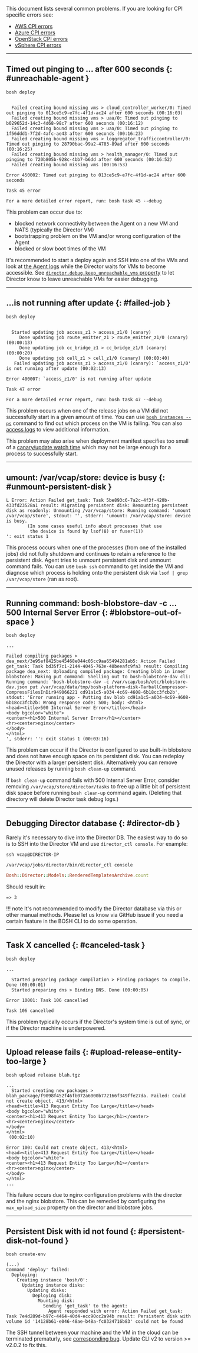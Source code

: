 This document lists several common problems. If you are looking for CPI specific errors see:

- [AWS CPI errors](aws-cpi-errors.md)
- [Azure CPI errors](azure-cpi-errors.md)
- [OpenStack CPI errors](openstack-cpi-errors.md)
- [vSphere CPI errors](vsphere-cpi-errors.md)

---
## Timed out pinging to ... after 600 seconds {: #unreachable-agent }

```shell
bosh deploy
```

```text

  Failed creating bound missing vms > cloud_controller_worker/0: Timed out pinging to 013ce5c9-e7fc-4f1d-ac24 after 600 seconds (00:16:03)
  Failed creating bound missing vms > uaa/0: Timed out pinging to b029652d-14c3-4d68-98c7 after 600 seconds (00:16:12)
  Failed creating bound missing vms > uaa/0: Timed out pinging to 1f56ddd1-7f2d-4afc-ae43 after 600 seconds (00:16:23)
  Failed creating bound missing vms > loggregator_trafficcontroller/0: Timed out pinging to 28790bac-99a2-4703-89ad after 600 seconds (00:16:25)
  Failed creating bound missing vms > health_manager/0: Timed out pinging to 720b805b-928c-4bb7-b6dd after 600 seconds (00:16:52)
  Failed creating bound missing vms (00:16:53)

Error 450002: Timed out pinging to 013ce5c9-e7fc-4f1d-ac24 after 600 seconds

Task 45 error

For a more detailed error report, run: bosh task 45 --debug
```

This problem can occur due to:

- blocked network connectivity between the Agent on a new VM and NATS (typically the Director VM)
- bootstrapping problem on the VM and/or wrong configuration of the Agent
- blocked or slow boot times of the VM

It's recommended to start a deploy again and SSH into one of the VMs and look at [the Agent logs](job-logs.md#agent-logs) while the Director waits for VMs to become accessible. See [`director.debug.keep_unreachable_vms` property](https://bosh.io/jobs/director?source=github.com/cloudfoundry/bosh#p=director.debug.keep_unreachable_vms) to let Director know to leave unreachable VMs for easier debugging.

---
## ...is not running after update {: #failed-job }

```shell
bosh deploy
```

```text

  Started updating job access_z1 > access_z1/0 (canary)
     Done updating job route_emitter_z1 > route_emitter_z1/0 (canary) (00:00:13)
     Done updating job cc_bridge_z1 > cc_bridge_z1/0 (canary) (00:00:20)
     Done updating job cell_z1 > cell_z1/0 (canary) (00:00:40)
   Failed updating job access_z1 > access_z1/0 (canary): `access_z1/0' is not running after update (00:02:13)

Error 400007: `access_z1/0' is not running after update

Task 47 error

For a more detailed error report, run: bosh task 47 --debug
```

This problem occurs when one of the release jobs on a VM did not successfully start in a given amount of time. You can use [`bosh instances --ps`](sysadmin-commands.md#health) command to find out which process on the VM is failing. You can also [access logs](job-logs.md#vm-logs) to view additional information.

This problem may also arise when deployment manifest specifies too small of a [canary/update watch time](deployment-manifest.md#update) which may not be large enough for a process to successfully start.

---
## umount: /var/vcap/store: device is busy {: #unmount-persistent-disk }

```text
L Error: Action Failed get_task: Task 5be893c6-7a2c-4f3f-420b-433fd23528a1 result: Migrating persistent disk: Remounting persistent disk as readonly: Unmounting /var/vcap/store: Running command: 'umount /var/vcap/store', stdout: '', stderr: 'umount: /var/vcap/store: device is busy.
        (In some cases useful info about processes that use
         the device is found by lsof(8) or fuser(1))
': exit status 1
```

This process occurs when one of the processes (from one of the installed jobs) did not fully shutdown and continues to retain a reference to the persistent disk. Agent tries to unmount persistent disk and unmount command fails. You can use `bosh ssh` command to get inside the VM and diagnose which process is holding onto the persistent disk via `lsof | grep /var/vcap/store` (ran as root).

---
## Running command: bosh-blobstore-dav -c ... 500 Internal Server Error {: #blobstore-out-of-space }

```shell
bosh deploy
```

```text
...

Failed compiling packages > dea_next/3e95ef8425be45468e044c05cc9aa65494281ab5: Action Failed get_task: Task bd35f7c1-2144-4045-763e-40beeafc9fa3 result: Compiling package dea_next: Uploading compiled package: Creating blob in inner blobstore: Making put command: Shelling out to bosh-blobstore-dav cli: Running command: 'bosh-blobstore-dav -c /var/vcap/bosh/etc/blobstore-dav.json put /var/vcap/data/tmp/bosh-platform-disk-TarballCompressor-CompressFilesInDir949066221 cd91a1c5-a034-4c69-4608-6b18cc3fcb2b', stdout: 'Error running app - Putting dav blob cd91a1c5-a034-4c69-4608-6b18cc3fcb2b: Wrong response code: 500; body: <html>
<head><title>500 Internal Server Error</title></head>
<body bgcolor="white">
<center><h1>500 Internal Server Error</h1></center>
<hr><center>nginx</center>
</body>
</html>
', stderr: '': exit status 1 (00:03:16)
```

This problem can occur if the Director is configured to use built-in blobstore and does not have enough space on its persistent disk. You can redeploy the Director with a larger persistent disk. Alternatively you can remove unused releases by running `bosh clean-up` command.

If `bosh clean-up` command fails with 500 Internal Server Error, consider removing `/var/vcap/store/director/tasks` to free up a little bit of persistent disk space before running `bosh clean-up` command again. (Deleting that directory will delete Director task debug logs.)

---
## Debugging Director database {: #director-db }

Rarely it's necessary to dive into the Director DB. The easiest way to do so is to SSH into the Director VM and use `director_ctl console`. For example:

```shell
ssh vcap@DIRECTOR-IP

/var/vcap/jobs/director/bin/director_ctl console
```

```ruby
Bosh::Director::Models::RenderedTemplatesArchive.count
```

Should result in:

```text
=> 3
```

!!! note
    It's not recommended to modify the Director database via this or other manual methods. Please let us know via GitHub issue if you need a certain feature in the BOSH CLI to do some operation.

---
## Task X cancelled {: #canceled-task }

```shell
bosh deploy
```

```text
...

  Started preparing package compilation > Finding packages to compile. Done (00:00:01)
  Started preparing dns > Binding DNS. Done (00:00:05)

Error 10001: Task 106 cancelled

Task 106 cancelled
```

This problem typically occurs if the Director's system time is out of sync, or if the Director machine is underpowered.

---
## Upload release fails {: #upload-release-entity-too-large }

```shell
bosh upload release blah.tgz
```

```text
...
  Started creating new packages > blah_package/f9098f452f46fb072a6000b772166f349ffe27da. Failed: Could not create object, 413/<html>
<head><title>413 Request Entity Too Large</title></head>
<body bgcolor="white">
<center><h1>413 Request Entity Too Large</h1></center>
<hr><center>nginx</center>
</body>
</html>
 (00:02:10)

Error 100: Could not create object, 413/<html>
<head><title>413 Request Entity Too Large</title></head>
<body bgcolor="white">
<center><h1>413 Request Entity Too Large</h1></center>
<hr><center>nginx</center>
</body>
</html>
...
```

This failure occurs due to nginx configuration problems with the director and the nginx blobstore. This can be remedied by configuring the `max_upload_size` property on the director and blobstore jobs.

---
## Persistent Disk with id <UUID> not found {: #persistent-disk-not-found }

```shell
bosh create-env
```

```text
(...)
Command 'deploy' failed:
  Deploying:
    Creating instance 'bosh/0':
      Updating instance disks:
        Updating disks:
          Deploying disk:
            Mounting disk:
              Sending 'get_task' to the agent:
                Agent responded with error: Action Failed get_task: Task 7e4d289d-b97c-4464-40d4-ecc90cc2a94b result: Persistent disk with volume id '14128b61-e046-48ae-b48a-fc0324716b83' could not be found
```

The SSH tunnel between your machine and the VM in the cloud can be terminated prematurly, see [corresponding bug](https://github.com/cloudfoundry/bosh-cli/issues/110). Update CLI v2 to version >= v2.0.2 to fix this.

